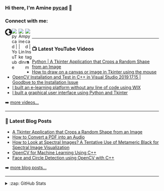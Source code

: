 ### Hi there, I'm Amine [pycad][website] 👋


### Connect with me:

[<img align="left" alt="codeSTACKr.com" width="22px" src="https://raw.githubusercontent.com/iconic/open-iconic/master/svg/globe.svg" />][website]
[<img align="left" alt="pycad | YouTube" width="22px" src="https://cdn.jsdelivr.net/npm/simple-icons@v3/icons/youtube.svg" />][youtube]
[<img align="left" alt="Amine | LinkedIn" width="22px" src="https://cdn.jsdelivr.net/npm/simple-icons@v3/icons/linkedin.svg" />][linkedin]
[<img align="left" alt="pycad | Instagram" width="22px" src="https://cdn.jsdelivr.net/npm/simple-icons@v3/icons/instagram.svg" />][instagram]

<br />

---

### 📺 Latest YouTube Videos

<!-- YOUTUBE:START -->
- [Python | A Tkinter Application that Crops a Random Shape from an Image](https://www.youtube.com/watch?v=tivfxjw_HBg&t=8s&ab_channel=pycad)
- [How to draw on a canvas or image in Tkinter using the mouse](https://www.youtube.com/watch?v=4ehHuDDH-uc&t=18s&ab_channel=pycad)
- [OpenCV Installation and Test in C++ in Visual Studio 2019,17,15 | Goodbye to the Installation Issue](https://www.youtube.com/watch?v=IzaXRux_FAY&ab_channel=pycad)
- [I built an e-learning platform without any line of code using WIX](https://www.youtube.com/watch?v=rZkGfRa-8jI&t=114s&ab_channel=pycad)
- [I built a graphical user interface using Python and Tkinter](https://www.youtube.com/watch?v=DoxF0XofzfQ&t=39s&ab_channel=pycad)
<!-- YOUTUBE:END -->

➡️ [more videos...](https://www.youtube.com/channel/UCdYyILlPlehK4fKS5DiuMXQ)

---

### 📕 Latest Blog Posts

<!-- BLOG-POST-LIST:START -->
- [A Tkinter Application that Crops a Random Shape from an Image](https://pycad.co/a-tkinter-application-that-crops-a-random-shape-from-an-image/)
- [How to Convert a PDF into an Audio](https://pycad.co/how-to-convert-a-pdf-into-an-audio/)
- [How to Look at Spectral Images? A Tentative Use of Metameric Black for Spectral Image Visualization](https://pycad.co/how-to-look-at-spectral-images-a-tentative-use-of-metameric-black-for-spectral-image-visualization/)
- [OpenCV for Machine Learning Using C++](https://pycad.co/opencv-for-machine-learning-using-c/)
- [Face and Circle Detection using OpenCV with C++](https://pycad.co/face-and-circle-detection-using-opencv-with-c/)
<!-- BLOG-POST-LIST:END -->

➡️ [more blog posts...](https://pycad.co/blog/)

---


<details>
  <summary>:zap: GitHub Stats</summary>

  <img align="left" alt="Amine's GitHub Stats" src="https://github-readme-stats.codestackr.vercel.app/api?username=codeSTACKr&show_icons=true&hide_border=true" />

</details>

[website]: https://pycad.co/
[course]: https://www.udemy.com/course/build-your-first-desktop-application-using-tkinter/?referralCode=10EDD0881D56158175ED
[twitter]: https://twitter.com/codeSTACKr
[youtube]: https://www.youtube.com/channel/UCdYyILlPlehK4fKS5DiuMXQ
[instagram]: https://www.instagram.com/pycad_/
[linkedin]: https://www.linkedin.com/in/mohammed-el-amine-mokhtari-5729a2115/
[webdevplaylist]: https://www.youtube.com/playlist?list=PLkwxH9e_vrAJ0WbEsFA9W3I1W-g_BTsbt
[jsplaylist]: https://www.youtube.com/playlist?list=PLkwxH9e_vrALRJKu7wfXby3MKeflhTu6B
[cssplaylist]: https://www.youtube.com/playlist?list=PLkwxH9e_vrALSdvZuEh6gqQdmDoDIoqz4
[reactplaylist]: https://www.youtube.com/playlist?list=PLkwxH9e_vrAK4TdffpxKY3QGyHCpxFcQ0
